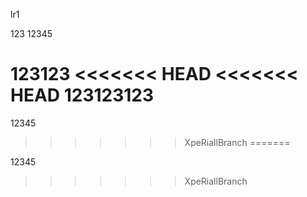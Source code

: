 lr1

123
12345

123123
<<<<<<< HEAD
<<<<<<< HEAD
123123123
=======

12345

>>>>>>> XpeRiallBranch
=======

12345

>>>>>>> XpeRiallBranch
